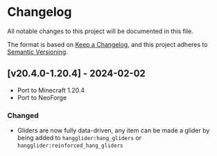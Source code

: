 # Changelog
All notable changes to this project will be documented in this file.

The format is based on [Keep a Changelog](https://keepachangelog.com/en/1.0.0/),
and this project adheres to [Semantic Versioning](https://semver.org/spec/v2.0.0.html).

## [v20.4.0-1.20.4] - 2024-02-02
- Port to Minecraft 1.20.4
- Port to NeoForge
### Changed
- Gliders are now fully data-driven, any item can be made a glider by being added to `hangglider:hang_gliders` or `hangglider:reinforced_hang_gliders`
